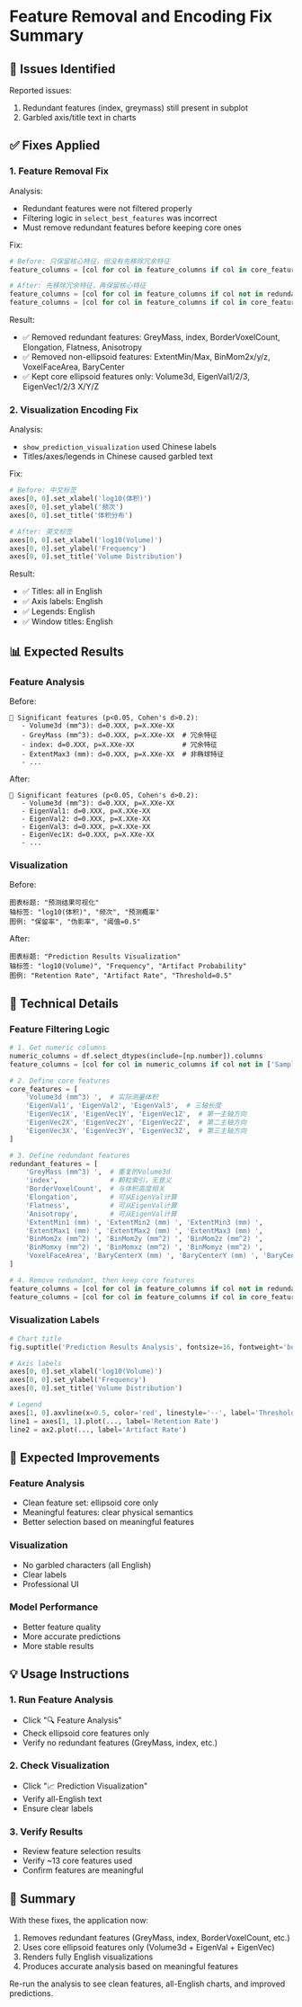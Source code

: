 # Feature Removal and Encoding Fix Summary

## 🎯 Issues Identified

Reported issues:
1. Redundant features (index, greymass) still present in subplot
2. Garbled axis/title text in charts

## ✅ Fixes Applied

### 1. Feature Removal Fix

Analysis:
- Redundant features were not filtered properly
- Filtering logic in `select_best_features` was incorrect
- Must remove redundant features before keeping core ones

Fix:
```python
# Before: 只保留核心特征，但没有先移除冗余特征
feature_columns = [col for col in feature_columns if col in core_features]

# After: 先移除冗余特征，再保留核心特征
feature_columns = [col for col in feature_columns if col not in redundant_features]
feature_columns = [col for col in feature_columns if col in core_features]
```

Result:
- ✅ Removed redundant features: GreyMass, index, BorderVoxelCount, Elongation, Flatness, Anisotropy
- ✅ Removed non-ellipsoid features: ExtentMin/Max, BinMom2x/y/z, VoxelFaceArea, BaryCenter
- ✅ Kept core ellipsoid features only: Volume3d, EigenVal1/2/3, EigenVec1/2/3 X/Y/Z

### 2. Visualization Encoding Fix

Analysis:
- `show_prediction_visualization` used Chinese labels
- Titles/axes/legends in Chinese caused garbled text

Fix:
```python
# Before: 中文标签
axes[0, 0].set_xlabel('log10(体积)')
axes[0, 0].set_ylabel('频次')
axes[0, 0].set_title('体积分布')

# After: 英文标签
axes[0, 0].set_xlabel('log10(Volume)')
axes[0, 0].set_ylabel('Frequency')
axes[0, 0].set_title('Volume Distribution')
```

Result:
- ✅ Titles: all in English
- ✅ Axis labels: English
- ✅ Legends: English
- ✅ Window titles: English

## 📊 Expected Results

### Feature Analysis
Before:
```
🎯 Significant features (p<0.05, Cohen's d>0.2):
   - Volume3d (mm^3): d=0.XXX, p=X.XXe-XX
   - GreyMass (mm^3): d=0.XXX, p=X.XXe-XX  # 冗余特征
   - index: d=0.XXX, p=X.XXe-XX            # 冗余特征
   - ExtentMax3 (mm): d=0.XXX, p=X.XXe-XX  # 非椭球特征
   - ...
```

After:
```
🎯 Significant features (p<0.05, Cohen's d>0.2):
   - Volume3d (mm^3): d=0.XXX, p=X.XXe-XX
   - EigenVal1: d=0.XXX, p=X.XXe-XX
   - EigenVal2: d=0.XXX, p=X.XXe-XX
   - EigenVal3: d=0.XXX, p=X.XXe-XX
   - EigenVec1X: d=0.XXX, p=X.XXe-XX
   - ...
```

### Visualization
Before:
```
图表标题: "预测结果可视化"
轴标签: "log10(体积)", "频次", "预测概率"
图例: "保留率", "伪影率", "阈值=0.5"
```

After:
```
图表标题: "Prediction Results Visualization"
轴标签: "log10(Volume)", "Frequency", "Artifact Probability"
图例: "Retention Rate", "Artifact Rate", "Threshold=0.5"
```

## 🔧 Technical Details

### Feature Filtering Logic
```python
# 1. Get numeric columns
numeric_columns = df.select_dtypes(include=[np.number]).columns
feature_columns = [col for col in numeric_columns if col not in ['SampleID', 'label']]

# 2. Define core features
core_features = [
    'Volume3d (mm^3) ',  # 实际测量体积
    'EigenVal1', 'EigenVal2', 'EigenVal3',  # 三轴长度
    'EigenVec1X', 'EigenVec1Y', 'EigenVec1Z',  # 第一主轴方向
    'EigenVec2X', 'EigenVec2Y', 'EigenVec2Z',  # 第二主轴方向
    'EigenVec3X', 'EigenVec3Y', 'EigenVec3Z',  # 第三主轴方向
]

# 3. Define redundant features
redundant_features = [
    'GreyMass (mm^3) ',  # 重复的Volume3d
    'index',             # 颗粒索引，无意义
    'BorderVoxelCount',  # 与体积高度相关
    'Elongation',        # 可从EigenVal计算
    'Flatness',          # 可从EigenVal计算
    'Anisotropy',        # 可从EigenVal计算
    'ExtentMin1 (mm) ', 'ExtentMin2 (mm) ', 'ExtentMin3 (mm) ',
    'ExtentMax1 (mm) ', 'ExtentMax2 (mm) ', 'ExtentMax3 (mm) ',
    'BinMom2x (mm^2) ', 'BinMom2y (mm^2) ', 'BinMom2z (mm^2) ',
    'BinMomxy (mm^2) ', 'BinMomxz (mm^2) ', 'BinMomyz (mm^2) ',
    'VoxelFaceArea', 'BaryCenterX (mm) ', 'BaryCenterY (mm) ', 'BaryCenterZ (mm) ',
]

# 4. Remove redundant, then keep core features
feature_columns = [col for col in feature_columns if col not in redundant_features]
feature_columns = [col for col in feature_columns if col in core_features]
```

### Visualization Labels
```python
# Chart title
fig.suptitle('Prediction Results Analysis', fontsize=16, fontweight='bold')

# Axis labels
axes[0, 0].set_xlabel('log10(Volume)')
axes[0, 0].set_ylabel('Frequency')
axes[0, 0].set_title('Volume Distribution')

# Legend
axes[1, 0].axvline(x=0.5, color='red', linestyle='--', label='Threshold=0.5')
line1 = axes[1, 1].plot(..., label='Retention Rate')
line2 = ax2.plot(..., label='Artifact Rate')
```

## 🎯 Expected Improvements

### Feature Analysis
- Clean feature set: ellipsoid core only
- Meaningful features: clear physical semantics
- Better selection based on meaningful features

### Visualization
- No garbled characters (all English)
- Clear labels
- Professional UI

### Model Performance
- Better feature quality
- More accurate predictions
- More stable results

## 💡 Usage Instructions

### 1. Run Feature Analysis
- Click "🔍 Feature Analysis"
- Check ellipsoid core features only
- Verify no redundant features (GreyMass, index, etc.)

### 2. Check Visualization
- Click "📈 Prediction Visualization"
- Verify all-English text
- Ensure clear labels

### 3. Verify Results
- Review feature selection results
- Verify ~13 core features used
- Confirm features are meaningful

## 🎉 Summary

With these fixes, the application now:

1. Removes redundant features (GreyMass, index, BorderVoxelCount, etc.)
2. Uses core ellipsoid features only (Volume3d + EigenVal + EigenVec)
3. Renders fully English visualizations
4. Produces accurate analysis based on meaningful features

Re-run the analysis to see clean features, all-English charts, and improved predictions.
